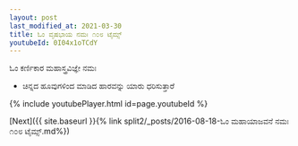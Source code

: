 ```yaml
---
layout: post
last_modified_at: 2021-03-30
title: ಓಂ ವೃಷಭಾಯ ನಮಃ ೧೦೮ ಟೈಮ್ಸ್
youtubeId: 0I04x1oTCdY
---
```

 
 
 ಓಂ ಕರ್ಣಿಕಾರ ಮಹಾಸ್ತ್ರವಿಜ್ಞೇ ನಮಃ  
 
 -  ಚಿನ್ನದ ಹೂವುಗಳಿಂದ ಮಾಡಿದ ಹಾರವನ್ನು ಯಾರು ಧರಿಸುತ್ತಾರೆ 
 
  
 
  
 
 
 
 
 
 


{% include youtubePlayer.html id=page.youtubeId %}
 
[Next]({{ site.baseurl }}{% link  split2/_posts/2016-08-18-ಓಂ ಮಹಾಯಾಜವನೆ ನಮಃ ೧೦೮ ಟೈಮ್ಸ್.md%})
 
